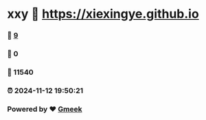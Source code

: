 # xxy :link: https://xiexingye.github.io 
### :page_facing_up: [9](https://xiexingye.github.io/tag.html) 
### :speech_balloon: 0 
### :hibiscus: 11540 
### :alarm_clock: 2024-11-12 19:50:21 
### Powered by :heart: [Gmeek](https://github.com/Meekdai/Gmeek)
